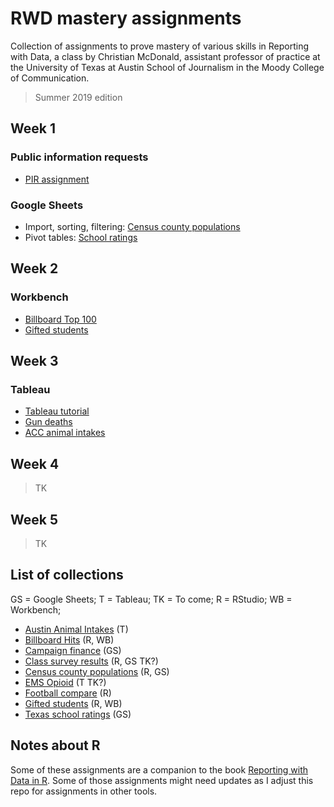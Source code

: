 # RWD mastery assignments

Collection of assignments to prove mastery of various skills in Reporting with Data, a class by Christian McDonald, assistant professor of practice at the University of Texas at Austin School of Journalism in the Moody College of Communication.

> Summer 2019 edition

## Week 1

### Public information requests

- [PIR assignment](pir)

### Google Sheets

- Import, sorting, filtering: [Census county populations](census-county-populations/rubric-gs.md)
- Pivot tables: [School ratings](ed-school-ratings/rubric-gs.md)

## Week 2

### Workbench

- [Billboard Top 100](billboard-hits/rubric-wb.md)
- [Gifted students](ed-gifted-students/rubric-wb.md)

## Week 3

### Tableau

- [Tableau tutorial](tableau-tutorials/)
- [Gun deaths](https://drive.google.com/open?id=1sQBl9TpbBDtasvw8dOql1qQtS-iurZAivPgnOrREmrs)
- [ACC animal intakes](austin-animal-intakes/)

## Week 4

> TK

## Week 5

> TK

## List of collections

GS = Google Sheets; T = Tableau; TK = To come; R = RStudio; WB = Workbench; 

- [Austin Animal Intakes](austin-animal-intakes) (T)
- [Billboard Hits](billboard-hits) (R, WB)
- [Campaign finance](campaign-finance) (GS)
- [Class survey results](survey-results) (R, GS TK?)
- [Census county populations](census-county-populations) (R, GS)
- [EMS Opioid](ems-opioid) (T TK?)
- [Football compare](football-compare) (R)
- [Gifted students](ed-gifted-students) (R, WB)
- [Texas school ratings](ed-school-ratings) (GS)

## Notes about R

Some of these assignments are a companion to the book [Reporting with Data in R](https://utdata.github.io/rwd-r-reporting-with-data/). Some of those assignments might need updates as I adjust this repo for assignments in other tools.
